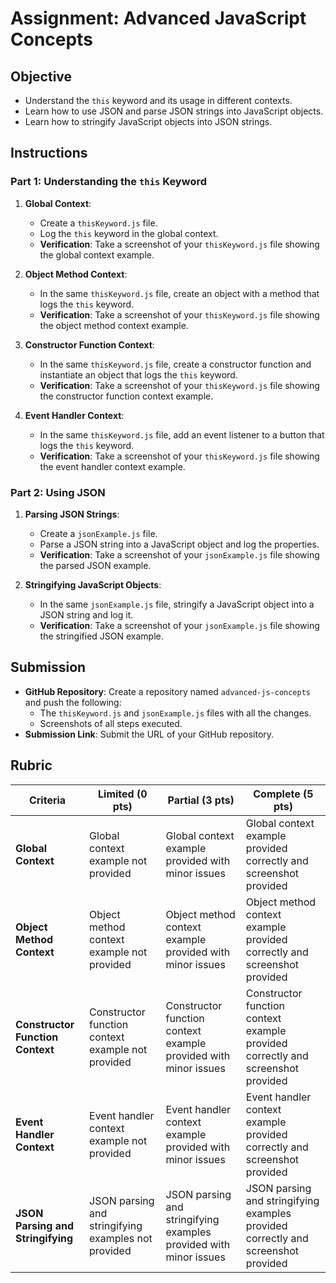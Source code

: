 # Assignment: Advanced JavaScript Concepts

## Objective

- Understand the `this` keyword and its usage in different contexts.
- Learn how to use JSON and parse JSON strings into JavaScript objects.
- Learn how to stringify JavaScript objects into JSON strings.

## Instructions

### Part 1: Understanding the `this` Keyword

1. **Global Context**:

   - Create a `thisKeyword.js` file.
   - Log the `this` keyword in the global context.
   - **Verification**: Take a screenshot of your `thisKeyword.js` file showing the global context example.

2. **Object Method Context**:

   - In the same `thisKeyword.js` file, create an object with a method that logs the `this` keyword.
   - **Verification**: Take a screenshot of your `thisKeyword.js` file showing the object method context example.

3. **Constructor Function Context**:

   - In the same `thisKeyword.js` file, create a constructor function and instantiate an object that logs the `this` keyword.
   - **Verification**: Take a screenshot of your `thisKeyword.js` file showing the constructor function context example.

4. **Event Handler Context**:
   - In the same `thisKeyword.js` file, add an event listener to a button that logs the `this` keyword.
   - **Verification**: Take a screenshot of your `thisKeyword.js` file showing the event handler context example.

### Part 2: Using JSON

1. **Parsing JSON Strings**:

   - Create a `jsonExample.js` file.
   - Parse a JSON string into a JavaScript object and log the properties.
   - **Verification**: Take a screenshot of your `jsonExample.js` file showing the parsed JSON example.

2. **Stringifying JavaScript Objects**:
   - In the same `jsonExample.js` file, stringify a JavaScript object into a JSON string and log it.
   - **Verification**: Take a screenshot of your `jsonExample.js` file showing the stringified JSON example.

## Submission

- **GitHub Repository**: Create a repository named `advanced-js-concepts` and push the following:
  - The `thisKeyword.js` and `jsonExample.js` files with all the changes.
  - Screenshots of all steps executed.
- **Submission Link**: Submit the URL of your GitHub repository.

## Rubric

| Criteria                          | Limited (0 pts)                                     | Partial (3 pts)                                                   | Complete (5 pts)                                                                  |
| --------------------------------- | --------------------------------------------------- | ----------------------------------------------------------------- | --------------------------------------------------------------------------------- |
| **Global Context**                | Global context example not provided                 | Global context example provided with minor issues                 | Global context example provided correctly and screenshot provided                 |
| **Object Method Context**         | Object method context example not provided          | Object method context example provided with minor issues          | Object method context example provided correctly and screenshot provided          |
| **Constructor Function Context**  | Constructor function context example not provided   | Constructor function context example provided with minor issues   | Constructor function context example provided correctly and screenshot provided   |
| **Event Handler Context**         | Event handler context example not provided          | Event handler context example provided with minor issues          | Event handler context example provided correctly and screenshot provided          |
| **JSON Parsing and Stringifying** | JSON parsing and stringifying examples not provided | JSON parsing and stringifying examples provided with minor issues | JSON parsing and stringifying examples provided correctly and screenshot provided |
